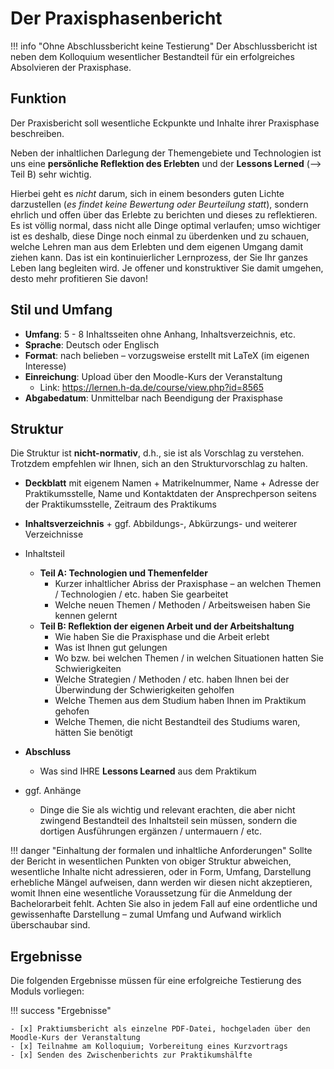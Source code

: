 # Der Praxisphasenbericht


!!! info "Ohne Abschlussbericht keine Testierung"
    Der Abschlussbericht ist neben dem Kolloquium wesentlicher Bestandteil für ein erfolgreiches Absolvieren der Praxisphase.

## Funktion

Der Praxisbericht soll wesentliche Eckpunkte und Inhalte ihrer Praxisphase beschreiben. 

Neben der inhaltlichen Darlegung der Themengebiete und Technologien ist uns eine **persönliche Reflektion des Erlebten** und der **Lessons Lerned** (--> Teil B) sehr wichtig.

Hierbei geht es *nicht* darum, sich in einem besonders guten Lichte darzustellen (*es findet keine Bewertung oder Beurteilung statt*), sondern ehrlich und offen über das Erlebte zu berichten und dieses zu reflektieren. Es ist völlig normal, dass nicht alle Dinge optimal verlaufen; umso wichtiger ist es deshalb, diese Dinge noch einmal zu überdenken und zu schauen, welche Lehren man aus dem Erlebten und dem eigenen Umgang damit ziehen kann. Das ist ein kontinuierlicher Lernprozess, der Sie Ihr ganzes Leben lang begleiten wird. Je offener und konstruktiver Sie damit umgehen, desto mehr profitieren Sie davon!

## Stil und Umfang

* **Umfang**: 5 - 8 Inhaltsseiten ohne Anhang, Inhaltsverzeichnis, etc.
* **Sprache**: Deutsch oder Englisch
* **Format**: nach belieben – vorzugsweise erstellt mit LaTeX (im eigenen Interesse)
* **Einreichung**: Upload über den Moodle-Kurs der Veranstaltung 
    * Link: <https://lernen.h-da.de/course/view.php?id=8565>
* **Abgabedatum**: Unmittelbar nach Beendigung der Praxisphase


## Struktur

Die Struktur ist **nicht-normativ**, d.h., sie ist als Vorschlag zu verstehen. Trotzdem empfehlen wir Ihnen, sich an den Strukturvorschlag zu halten. 

* **Deckblatt** mit eigenem Namen + Matrikelnummer, Name + Adresse der Praktikumsstelle, Name und Kontaktdaten der Ansprechperson seitens der Praktikumsstelle, Zeitraum des Praktikums
* **Inhaltsverzeichnis** + ggf. Abbildungs-, Abkürzungs- und weiterer Verzeichnisse
* Inhaltsteil
    * **Teil A: Technologien und Themenfelder**
        * Kurzer inhaltlicher Abriss der Praxisphase – an welchen Themen / Technologien / etc. haben Sie gearbeitet
        * Welche neuen Themen / Methoden / Arbeitsweisen haben Sie kennen gelernt
    * **Teil B: Reflektion der eigenen Arbeit und der Arbeitshaltung**
        * Wie haben Sie die Praxisphase und die Arbeit erlebt
        * Was ist Ihnen gut gelungen 
        * Wo bzw. bei welchen Themen / in welchen Situationen hatten Sie Schwierigkeiten 
        * Welche Strategien / Methoden / etc. haben Ihnen bei der Überwindung der Schwierigkeiten geholfen
        * Welche Themen aus dem Studium haben Ihnen im Praktikum gehofen
        * Welche Themen, die nicht Bestandteil des Studiums waren, hätten Sie benötigt 
        
* **Abschluss** 
    * Was sind IHRE **Lessons Learned** aus dem Praktikum 
* ggf. Anhänge 
    * Dinge die Sie als wichtig und relevant erachten, die aber nicht zwingend Bestandteil des Inhaltsteil sein müssen, sondern die dortigen Ausführungen ergänzen / untermauern / etc.

!!! danger "Einhaltung der formalen und inhaltliche Anforderungen"
    Sollte der Bericht in wesentlichen Punkten von obiger Struktur abweichen, wesentliche Inhalte nicht adressieren, oder in Form, Umfang, Darstellung erhebliche Mängel aufweisen, dann werden wir diesen nicht akzeptieren, womit Ihnen eine wesentliche Voraussetzung für die Anmeldung der Bachelorarbeit fehlt. Achten Sie also in jedem Fall auf eine ordentliche und gewissenhafte Darstellung – zumal Umfang und Aufwand wirklich überschaubar sind. 




## Ergebnisse

Die folgenden Ergebnisse müssen für eine erfolgreiche Testierung des Moduls vorliegen:

!!! success "Ergebnisse"

    - [x] Praktiumsbericht als einzelne PDF-Datei, hochgeladen über den Moodle-Kurs der Veranstaltung
    - [x] Teilnahme am Kolloquium; Vorbereitung eines Kurzvortrags
    - [x] Senden des Zwischenberichts zur Praktikumshälfte  
